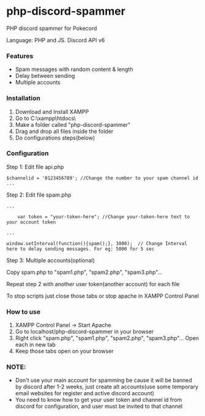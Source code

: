 # php-discord-spammer
PHP discord spammer for Pokecord

Language: PHP and JS.
Discord API v6

### Features
- Spam messages with random content & length
- Delay between sending
- Multiple accounts


### Installation
1) Download and Install XAMPP
2) Go to C:\xampp\htdocs\
3) Make a folder called "php-discord-spammer"
4) Drag and drop all files inside the folder
5) Do configurations steps(below)

### Configuration

Step 1: Edit file api.php

```
$channelid = '0123456789'; //Change the number to your spam channel id
...
```
Step 2: Edit file spam.php
```
...

    var token = "your-token-here"; //Change your-token-here text to your account token

...

window.setInterval(function(){spam();}, 3000);  // Change Interval here to delay sending messages. For eg: 5000 for 5 sec
```

Step 3: Multiple accounts(optional)

Copy spam.php to "spam1.php", "spam2.php", "spam3.php"...

Repeat step 2 with another user token(another account) for each file

To stop scripts just close those tabs or stop apache in XAMPP Control Panel

### How to use
1) XAMPP Control Panel -> Start Apache
2) Go to localhost/php-discord-spammer in your browser
3) Right click "spam.php", "spam1.php", "spam2.php", "spam3.php"... Open each in new tab
4) Keep those tabs open on your browser

### NOTE:
- Don't use your main account for spamming be cause it will be banned by discord after 1-2 weeks, just create alt accounts(use some temporary email websites for register and active discord account) 
- You need to know how to get your user token and channel id from discord for configuration, and user must be invited to that channel

